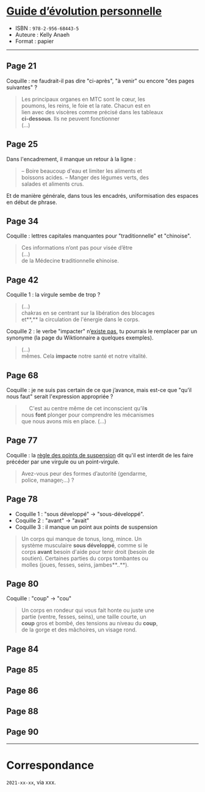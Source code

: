 # [Guide d’évolution personnelle](https://www.goodreads.com/book/show/56936162-guide-d-volution-personnelle)
- ISBN : `978-2-956-68443-5`
- Auteure : Kelly Anaeh
- Format : papier

---

## Page 21

Coquille : ne faudrait-il pas dire "ci-après", "à venir" ou encore "des pages suivantes" ?

> Les principaux organes en MTC sont le cœur, les<br>
> poumons, les reins, le foie et la rate. Chacun est en<br>
> lien avec des viscères comme précisé dans les tableaux<br>
> **ci-dessous**. Ils ne peuvent fonctionner<br>
> (…)

## Page 25

Dans l'encadrement, il manque un retour à la ligne :

> – Boire beaucoup d'eau et limiter les aliments et<br>
> boissons acides. – Manger des légumes verts, des<br>
> salades et aliments crus.

Et de manière générale, dans tous les encadrés, uniformisation des espaces en début de phrase.

## Page 34

Coquille : lettres capitales manquantes pour "traditionnelle" et "chinoise".

> Ces informations n’ont pas pour visée d’être<br>
> (…)<br>
> de la Médecine **t**raditionnelle **c**hinoise.

## Page 42

Coquille 1 : la virgule sembe de trop ?

> (…)<br>
> chakras en se centrant sur la libération des blocages<br>
> et**,** la circulation de l'énergie dans le corps.

Coquille 2 : le verbe "impacter" n’[existe pas](https://fr.wiktionary.org/wiki/impacter#cite_ref-2), tu pourrais le remplacer par un synonyme (la page du Wiktionnaire a quelques exemples).

> (…)<br>
> mêmes. Cela **impacte** notre santé et notre vitalité.

## Page 68

Coquille : je ne suis pas certain de ce que j’avance, mais est-ce que "qu’il nous faut" serait l'expression appropriée ?

> &nbsp;&nbsp;&nbsp;&nbsp; C'est au centre même de cet inconscient qu’il**s**<br>
> nous **font** plonger pour comprendre les mécanismes<br>
> que nous avons mis en place. (…)

## Page 77

Coquille : la [règle des points de suspension](https://fr.wikipedia.org/wiki/Points_de_suspension#Normes_typographiques) dit qu'il est interdit de les faire précéder par une virgule ou un point-virgule.

> Avez-vous peur des formes d’autorité (gendarme,<br>
> police, manager~~,~~...) ?

## Page 78

- Coquille 1 : "sous développé" -> "sous-développé".
- Coquille 2 : "avant" -> "avait"
- Coquille 3 : il manque un point aux points de suspension

> Un corps qui manque de tonus, long, mince. Un<br>
> système musculaire **sous développé**, comme si le<br>
> corps **avant** besoin d'aide pour tenir droit (besoin de<br>
> soutien). Certaines parties du corps tombantes ou<br>
> molles (joues, fesses, seins, jambes**..**).

## Page 80

Coquille : "coup" -> "cou"

> Un corps en rondeur qui vous fait honte ou juste une<br>
> partie (ventre, fesses, seins), une taille courte, un<br>
> **coup** gros et bombé, des tensions au niveau du **coup**,<br>
> de la gorge et des mâchoires, un visage rond.

## Page 84

## Page 85

## Page 86

## Page 88

## Page 90

---

# Correspondance

`2021-xx-xx`, via xxx.
